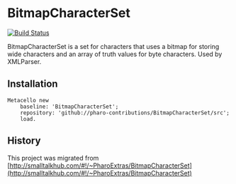 # BitmapCharacterSet

[![Build Status](https://travis-ci.org/GsDevKit/BitmapCharacterSet.svg?branch=gemstone)](https://travis-ci.org/GsDevKit/BitmapCharacterSet) 

BitmapCharacterSet is a set for characters that uses a bitmap for storing wide characters and an array of truth values for byte characters. Used by XMLParser.

## Installation

```smalltalk
Metacello new
	baseline: 'BitmapCharacterSet';
	repository: 'github://pharo-contributions/BitmapCharacterSet/src';
	load.
```

## History
This project was migrated from [http://smalltalkhub.com/#!/~PharoExtras/BitmapCharacterSet](http://smalltalkhub.com/#!/~PharoExtras/BitmapCharacterSet)
